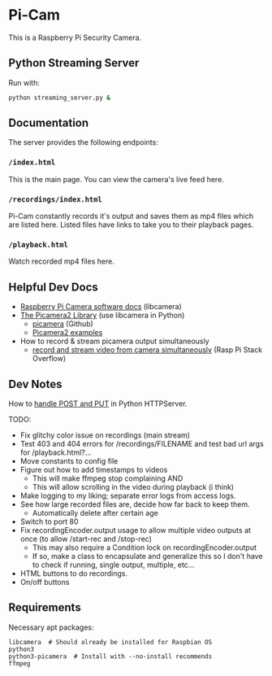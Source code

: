 # Pi-Cam

This is a Raspberry Pi Security Camera.

## Python Streaming Server

Run with:

```bash
python streaming_server.py &
```

## Documentation

The server provides the following endpoints:

### `/index.html`

This is the main page. You can view the camera's live feed here.

### `/recordings/index.html`

Pi-Cam constantly records it's output and saves them as mp4 files which are listed here. Listed files have links to take you to their playback pages.

### `/playback.html`

Watch recorded mp4 files here.

## Helpful Dev Docs

* [Raspberry Pi Camera software docs](https://www.raspberrypi.com/documentation/computers/camera_software.html#python-bindings-for-libcamera) (libcamera)
* [The Picamera2 Library](https://datasheets.raspberrypi.com/camera/picamera2-manual.pdf) (use libcamera in Python)
  * [picamera](https://github.com/raspberrypi/picamera2/tree/main) (Github)
  * [Picamera2 examples](https://github.com/ArduCAM/picamera2_examples/tree/main)
* How to record & stream picamera output simultaneously
  * [record and stream video from camera simultaneously](https://raspberrypi.stackexchange.com/questions/27041/record-and-stream-video-from-camera-simultaneously) (Rasp Pi Stack Overflow)

## Dev Notes

How to [handle POST and PUT](https://stackoverflow.com/questions/66514500/how-do-i-configure-a-python-server-for-post) in Python HTTPServer.

TODO:
* Fix glitchy color issue on recordings (main stream)
* Test 403 and 404 errors for /recordings/FILENAME and test bad url args for /playback.html?...
* Move constants to config file
* Figure out how to add timestamps to videos
  * This will make ffmpeg stop complaining AND
  * This will allow scrolling in the video during playback (i think)
* Make logging to my liking; separate error logs from access logs.
* See how large recorded files are, decide how far back to keep them.
  * Automatically delete after certain age
* Switch to port 80
* Fix recordingEncoder.output usage to allow multiple video outputs at once (to allow /start-rec and /stop-rec)
  * This may also require a Condition lock on recordingEncoder.output
  * If so, make a class to encapsulate and generalize this so I don't have to check if running, single output, multiple, etc...
* HTML buttons to do recordings.
* On/off buttons

## Requirements

Necessary apt packages:

```
libcamera  # Should already be installed for Raspbian OS
python3
python3-picamera  # Install with --no-install recommends
ffmpeg
```
